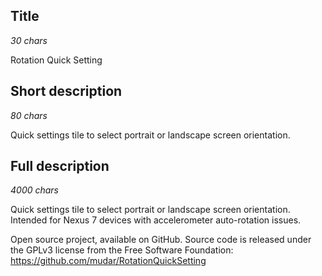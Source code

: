 ## Title
*30 chars*

Rotation Quick Setting

## Short description
*80 chars* 

Quick settings tile to select portrait or landscape screen orientation.

## Full description
*4000 chars*

Quick settings tile to select portrait or landscape screen orientation.
Intended for Nexus 7 devices with accelerometer auto-rotation issues.

Open source project, available on GitHub. Source code is released under the GPLv3 license from the Free Software Foundation: https://github.com/mudar/RotationQuickSetting
